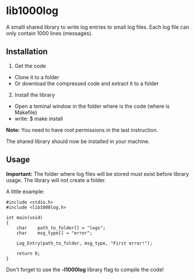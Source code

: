 # lib1000log

A smalll shared library to write log entries to small log files.
Each log file can only contain 1000 lines (messages).

## Installation

1. Get the code
+ Clone it to a folder
+ Or download the compressed code and extract it to a folder
2. Install the library
+ Open a teminal window in the folder where is the code (where is Makefile)
+ write: $ make install

**Note:** You need to have root permissions in the last instruction.

The shared library should now be installed in your machine.

## Usage

**Important:** The folder where log files will be stored must exist before library usage. 
The library will not create a folder.

A little example:

	#include <stdio.h>
	#include <lib1000log.h>

	int	main(void)
	{
		char	path_to_folder[] = "logs";
		char	msg_type[] = "error";

		Log_Entry(path_to_folder, msg_type, "First error!");

		return 0; 
	}

Don't forget to use the **-l1000log** library flag to compile the code!

